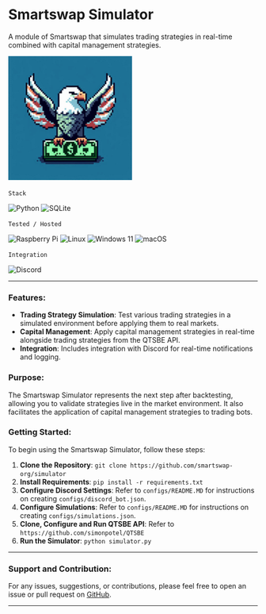 # Smartswap Simulator

A module of Smartswap that simulates trading strategies in real-time combined with capital management strategies.

<img src="https://github.com/smartswap-org/simulator/blob/74493bf848cdb234507e7518d06b5dd75421079b/assets/simulator-logo.jpeg" width="250" height="250">

`Stack`

![Python](https://img.shields.io/badge/python-3670A0?style=for-the-badge&logo=python&logoColor=ffdd54)
![SQLite](https://img.shields.io/badge/sqlite-%2307405e.svg?style=for-the-badge&logo=sqlite&logoColor=white)

`Tested / Hosted`

![Raspberry Pi](https://img.shields.io/badge/-RaspberryPi-C51A4A?style=for-the-badge&logo=Raspberry-Pi)
![Linux](https://img.shields.io/badge/Linux-FCC624?style=for-the-badge&logo=linux&logoColor=black)
![Windows 11](https://img.shields.io/badge/Windows%2011-%230079d5.svg?style=for-the-badge&logo=Windows%2011&logoColor=white)
![macOS](https://img.shields.io/badge/mac%20os-000000?style=for-the-badge&logo=macos&logoColor=F0F0F0)

`Integration`

![Discord](https://img.shields.io/badge/Discord-%235865F2.svg?style=for-the-badge&logo=discord&logoColor=white)

---

### Features:

- **Trading Strategy Simulation**: Test various trading strategies in a simulated environment before applying them to real markets.
- **Capital Management**: Apply capital management strategies in real-time alongside trading strategies from the QTSBE API.
- **Integration**: Includes integration with Discord for real-time notifications and logging.

### Purpose:

The Smartswap Simulator represents the next step after backtesting, allowing you to validate strategies live in the market environment. It also facilitates the application of capital management strategies to trading bots.

### Getting Started:

To begin using the Smartswap Simulator, follow these steps:

1. **Clone the Repository**: `git clone https://github.com/smartswap-org/simulator`
2. **Install Requirements**: `pip install -r requirements.txt`
3. **Configure Discord Settings**: Refer to `configs/README.MD` for instructions on creating `configs/discord_bot.json`.
4. **Configure Simulations**: Refer to `configs/README.MD` for instructions on creating `configs/simulations.json`.
5. **Clone, Configure and Run QTSBE API**: Refer to `https://github.com/simonpotel/QTSBE`
6. **Run the Simulator**: `python simulator.py`

---

### Support and Contribution:

For any issues, suggestions, or contributions, please feel free to open an issue or pull request on [GitHub](https://github.com/smartswap-org/simulator).

---
